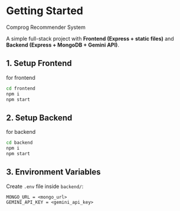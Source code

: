 # Getting Started

Comprog Recommender System

A simple full-stack project with **Frontend (Express + static files)** and **Backend (Express + MongoDB + Gemini API)**.

## 1. Setup Frontend

for frontend
```bash
cd frontend
npm i
npm start
```

## 2. Setup Backend

for backend
```bash
cd backend
npm i
npm start
```

## 3. Environment Variables

Create `.env` file inside `backend/`:
```
MONGO_URL = <mongo_url>
GEMINI_API_KEY = <gemini_api_key>
```